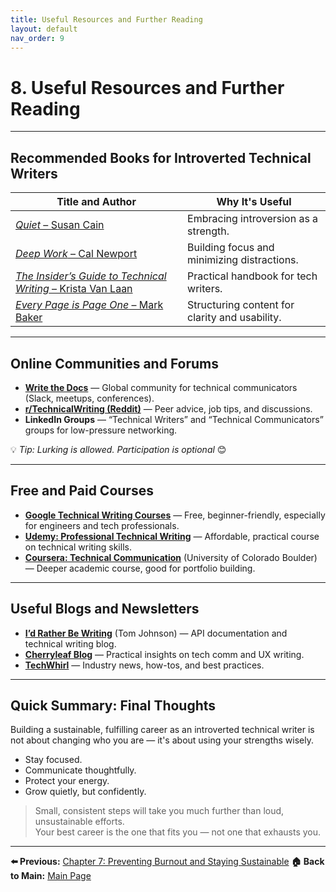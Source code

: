 ```yaml
---
title: Useful Resources and Further Reading
layout: default
nav_order: 9
---
```


# 8. Useful Resources and Further Reading

---

## Recommended Books for Introverted Technical Writers

| Title and Author                               | Why It's Useful                                      |
|------------------------------------------------|------------------------------------------------------|
| [*Quiet* – Susan Cain](https://www.amazon.com/Quiet-Power-Introverts-World-Talking/dp/0307352153)                           | Embracing introversion as a strength.               |
| [*Deep Work* – Cal Newport](https://calnewport.com/)                      | Building focus and minimizing distractions.         |
| [*The Insider’s Guide to Technical Writing* – Krista Van Laan](https://www.amazon.com/Insiders-Guide-Technical-Writing/dp/1937434036) | Practical handbook for tech writers.       |
| [*Every Page is Page One* – Mark Baker](https://everypageispageone.com/)          | Structuring content for clarity and usability.      |

---

## Online Communities and Forums

- [**Write the Docs**](https://www.writethedocs.org/) — Global community for technical communicators (Slack, meetups, conferences).  
- [**r/TechnicalWriting (Reddit)**](https://www.reddit.com/r/technicalwriting/) — Peer advice, job tips, and discussions.  
- **LinkedIn Groups** — “Technical Writers” and “Technical Communicators” groups for low-pressure networking.  

💡 *Tip: Lurking is allowed. Participation is optional* 😊

---

## Free and Paid Courses

- [**Google Technical Writing Courses**](https://developers.google.com/tech-writing) — Free, beginner-friendly, especially for engineers and tech professionals.  
- [**Udemy: Professional Technical Writing**](https://www.udemy.com/course/technical-writing-and-editing/?srsltid=AfmBOopP0RlNigAr9k5uJSutiBNp-ygb1V2-Ji6oEqwAI--R88qxmz5c) — Affordable, practical course on technical writing skills.  
- [**Coursera: Technical Communication**](https://www.coursera.org/specializations/technical-communication) (University of Colorado Boulder) — Deeper academic course, good for portfolio building.

---

## Useful Blogs and Newsletters

- [**I’d Rather Be Writing**](https://idratherbewriting.com/) (Tom Johnson) — API documentation and technical writing blog.  
- [**Cherryleaf Blog**](https://www.cherryleaf.com/blog/) — Practical insights on tech comm and UX writing.  
- [**TechWhirl**](https://techwhirl.com/) — Industry news, how-tos, and best practices.

---

## Quick Summary: Final Thoughts

Building a sustainable, fulfilling career as an introverted technical writer is not about changing who you are — it's about using your strengths wisely.

- Stay focused.  
- Communicate thoughtfully.  
- Protect your energy.  
- Grow quietly, but confidently.  

> Small, consistent steps will take you much further than loud, unsustainable efforts.  
> Your best career is the one that fits you — not one that exhausts you.
---
**⬅️ Previous:** [Chapter 7: Preventing Burnout and Staying Sustainable](chapter-7-burnout)
**🏠 Back to Main:** [Main Page](index)